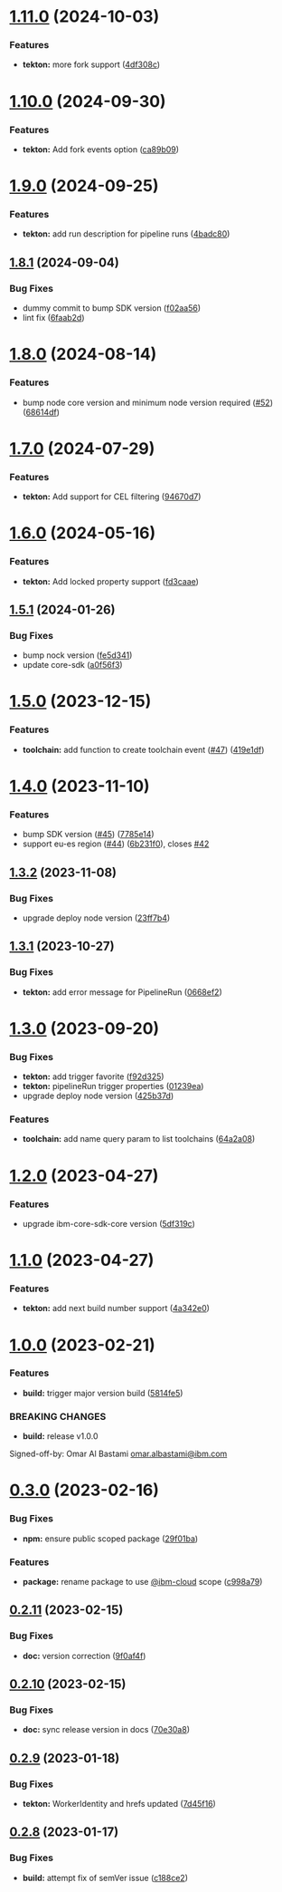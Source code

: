 # [1.11.0](https://github.com/IBM/continuous-delivery-node-sdk/compare/v1.10.0...v1.11.0) (2024-10-03)


### Features

* **tekton:** more fork support ([4df308c](https://github.com/IBM/continuous-delivery-node-sdk/commit/4df308cfaf12c6bf4f53582b63ed8abd38d5a2d9))

# [1.10.0](https://github.com/IBM/continuous-delivery-node-sdk/compare/v1.9.0...v1.10.0) (2024-09-30)


### Features

* **tekton:** Add fork events option ([ca89b09](https://github.com/IBM/continuous-delivery-node-sdk/commit/ca89b091a60842febdfbffb14d422eab62f3a06e))

# [1.9.0](https://github.com/IBM/continuous-delivery-node-sdk/compare/v1.8.1...v1.9.0) (2024-09-25)


### Features

* **tekton:** add run description for pipeline runs ([4badc80](https://github.com/IBM/continuous-delivery-node-sdk/commit/4badc80acb3247717f334f48c08eca3c70b76c7e))

## [1.8.1](https://github.com/IBM/continuous-delivery-node-sdk/compare/v1.8.0...v1.8.1) (2024-09-04)


### Bug Fixes

* dummy commit to bump SDK version ([f02aa56](https://github.com/IBM/continuous-delivery-node-sdk/commit/f02aa56b2a1e6e09242e2a65efca84acf45daace))
* lint fix ([6faab2d](https://github.com/IBM/continuous-delivery-node-sdk/commit/6faab2d1468f44037b19a10141a5c9cf2648c8d6))

# [1.8.0](https://github.com/IBM/continuous-delivery-node-sdk/compare/v1.7.0...v1.8.0) (2024-08-14)


### Features

* bump node core version and minimum node version required ([#52](https://github.com/IBM/continuous-delivery-node-sdk/issues/52)) ([68614df](https://github.com/IBM/continuous-delivery-node-sdk/commit/68614df39e6fd617e562379209c2ff8441fb0a98))

# [1.7.0](https://github.com/IBM/continuous-delivery-node-sdk/compare/v1.6.0...v1.7.0) (2024-07-29)


### Features

* **tekton:** Add support for CEL filtering ([94670d7](https://github.com/IBM/continuous-delivery-node-sdk/commit/94670d73fc0fa2694d43f6f9dd90f273fb4ab9b6))

# [1.6.0](https://github.com/IBM/continuous-delivery-node-sdk/compare/v1.5.1...v1.6.0) (2024-05-16)


### Features

* **tekton:** Add locked property support ([fd3caae](https://github.com/IBM/continuous-delivery-node-sdk/commit/fd3caae37e3901ad2b90567d5a2cd2a13372c909))

## [1.5.1](https://github.com/IBM/continuous-delivery-node-sdk/compare/v1.5.0...v1.5.1) (2024-01-26)


### Bug Fixes

* bump nock version ([fe5d341](https://github.com/IBM/continuous-delivery-node-sdk/commit/fe5d3417b5450f9d7e515d98edf7845f351499c7))
* update core-sdk ([a0f56f3](https://github.com/IBM/continuous-delivery-node-sdk/commit/a0f56f3ecb109fd182a1e4253881be686ca66dd7))

# [1.5.0](https://github.com/IBM/continuous-delivery-node-sdk/compare/v1.4.0...v1.5.0) (2023-12-15)


### Features

* **toolchain:** add function to create toolchain event  ([#47](https://github.com/IBM/continuous-delivery-node-sdk/issues/47)) ([419e1df](https://github.com/IBM/continuous-delivery-node-sdk/commit/419e1df06af3a503b0dfbd1723a0088bb2f386dd))

# [1.4.0](https://github.com/IBM/continuous-delivery-node-sdk/compare/v1.3.2...v1.4.0) (2023-11-10)


### Features

* bump SDK version ([#45](https://github.com/IBM/continuous-delivery-node-sdk/issues/45)) ([7785e14](https://github.com/IBM/continuous-delivery-node-sdk/commit/7785e142fab9e352b411d272c8f4e71129559fdd))
* support eu-es region ([#44](https://github.com/IBM/continuous-delivery-node-sdk/issues/44)) ([6b231f0](https://github.com/IBM/continuous-delivery-node-sdk/commit/6b231f0cf4d13ff1b3a13872ae34b9c84ef25cb1)), closes [#42](https://github.com/IBM/continuous-delivery-node-sdk/issues/42)

## [1.3.2](https://github.com/IBM/continuous-delivery-node-sdk/compare/v1.3.1...v1.3.2) (2023-11-08)


### Bug Fixes

* upgrade deploy node version ([23ff7b4](https://github.com/IBM/continuous-delivery-node-sdk/commit/23ff7b4184500a998e868ef0ecd665ae673a2317))

## [1.3.1](https://github.com/IBM/continuous-delivery-node-sdk/compare/v1.3.0...v1.3.1) (2023-10-27)


### Bug Fixes

* **tekton:** add error message for PipelineRun ([0668ef2](https://github.com/IBM/continuous-delivery-node-sdk/commit/0668ef21ff9f9dc559da972eac08223169781092))

# [1.3.0](https://github.com/IBM/continuous-delivery-node-sdk/compare/v1.2.0...v1.3.0) (2023-09-20)


### Bug Fixes

* **tekton:** add trigger favorite ([f92d325](https://github.com/IBM/continuous-delivery-node-sdk/commit/f92d325479a9d67b49eb481908490fee468e6daa))
* **tekton:** pipelineRun trigger properties ([01239ea](https://github.com/IBM/continuous-delivery-node-sdk/commit/01239ea6b3a41584590b83bf38767e27ec384fe3))
* upgrade deploy node version ([425b37d](https://github.com/IBM/continuous-delivery-node-sdk/commit/425b37d7c5513d2014b86ee08690c9475eee0bb1))


### Features

* **toolchain:** add name query param to list toolchains ([64a2a08](https://github.com/IBM/continuous-delivery-node-sdk/commit/64a2a08bdb23d44cefc24214adee4f19e6b68b09))

# [1.2.0](https://github.com/IBM/continuous-delivery-node-sdk/compare/v1.1.0...v1.2.0) (2023-04-27)


### Features

* upgrade ibm-core-sdk-core version ([5df319c](https://github.com/IBM/continuous-delivery-node-sdk/commit/5df319c4f1e35843b8e0419848c3a5457f84c23d))

# [1.1.0](https://github.com/IBM/continuous-delivery-node-sdk/compare/v1.0.0...v1.1.0) (2023-04-27)


### Features

* **tekton:** add next build number support ([4a342e0](https://github.com/IBM/continuous-delivery-node-sdk/commit/4a342e0fcb65ab1821db1bd370a86275ff376ebb))

# [1.0.0](https://github.com/IBM/continuous-delivery-node-sdk/compare/v0.3.0...v1.0.0) (2023-02-21)


### Features

* **build:** trigger major version build ([5814fe5](https://github.com/IBM/continuous-delivery-node-sdk/commit/5814fe52ccd808cc99348c60f1d4901b0e1e4be0))


### BREAKING CHANGES

* **build:** release v1.0.0

Signed-off-by: Omar Al Bastami <omar.albastami@ibm.com>

# [0.3.0](https://github.com/IBM/continuous-delivery-node-sdk/compare/v0.2.11...v0.3.0) (2023-02-16)


### Bug Fixes

* **npm:** ensure public scoped package ([29f01ba](https://github.com/IBM/continuous-delivery-node-sdk/commit/29f01baa05b03dcb76fbd051e32f96d1c10945a5))


### Features

* **package:** rename package to use [@ibm-cloud](https://github.com/ibm-cloud) scope ([c998a79](https://github.com/IBM/continuous-delivery-node-sdk/commit/c998a79922838bdc2e4b3fbfcaa368c0adebae27))

## [0.2.11](https://github.com/IBM/continuous-delivery-node-sdk/compare/v0.2.10...v0.2.11) (2023-02-15)


### Bug Fixes

* **doc:** version correction ([9f0af4f](https://github.com/IBM/continuous-delivery-node-sdk/commit/9f0af4fb96a748536d3fe19e73cdfb00eef22065))

## [0.2.10](https://github.com/IBM/continuous-delivery-node-sdk/compare/v0.2.9...v0.2.10) (2023-02-15)


### Bug Fixes

* **doc:** sync release version in docs ([70e30a8](https://github.com/IBM/continuous-delivery-node-sdk/commit/70e30a8b233a85af463015061618a1c6457f3781))

## [0.2.9](https://github.com/IBM/continuous-delivery-node-sdk/compare/v0.2.8...v0.2.9) (2023-01-18)


### Bug Fixes

* **tekton:** WorkerIdentity and hrefs updated ([7d45f16](https://github.com/IBM/continuous-delivery-node-sdk/commit/7d45f167842c204523a3972c12c324ee83fec960))

## [0.2.8](https://github.com/IBM/continuous-delivery-node-sdk/compare/v0.2.7...v0.2.8) (2023-01-17)


### Bug Fixes

* **build:** attempt fix of semVer issue ([c188ce2](https://github.com/IBM/continuous-delivery-node-sdk/commit/c188ce2c69c52e11c38461fa28912659bd40d15d))
